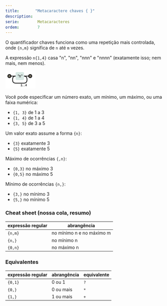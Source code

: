 ```yaml
---
title:       "Metacaractere chaves { }"
description: 
serie:        Metacaracteres
ordem:        7
---
```


O quantificador chaves funciona como uma repetição mais controlada, onde `{n,m}` significa de `n` até `m` vezes.

A expressão `n{1,4}` casa "n", "nn", "nnn" e "nnnn" (exatamente isso; nem mais, nem menos).

![Figura ilustrando o metacaractere chaves](../metacaractere-chaves/regex-n14.png "Expresão regular: metacaractere chaves")

Você pode especificar um número exato, um mínimo, um máximo, ou uma faixa numérica:

- `{1, 3}` de 1 a 3
- `{1, 4}` de 1 a 4
- `{3, 5}` de 3 a 5

Um valor exato assume a forma `{n}`:

- `{3}` exatamente 3
- `{5}` exatamente 5

Máximo de ocorrências `{,n}`:

- `{0,3}` no máximo 3
- `{0,5}` no máximo 5

Mínimo de ocorrências `{n,}`:

- `{3,}` no mínimo 3
- `{5,}` no mínimo 5


### Cheat sheet (nossa cola, resumo)

<table>
    <thead>
        <tr>
            <th>expressão regular</th>
            <th>abrangência</th>
        </tr>
    </thead>
    <tbody>
        <tr>
            <td><code>{n,m}</code></td>
            <td>no mínimo n e no máximo m</td>
        </tr>
        <tr>
            <td><code>{n,}</code></td>
            <td>no mínimo n</td>
        </tr>
        <tr>
            <td><code>{0,n}</code></td>
            <td>no máximo n</td>
        </tr>
    </tbody>
</table>


### Equivalentes

<table>
    <thead>
        <tr>
            <th>expressão regular</th>
            <th>abrangência</th>
            <th>equivalente</th>
        </tr>
    </thead>
    <tbody>
        <tr>
            <td><code>{0,1}</code></td>
            <td>0 ou 1</td>
            <td><code>?</code></td>
        </tr>
        <tr>
            <td><code>{0,}</code></td>
            <td>0 ou mais</td>
            <td><code>*</code></td>
        </tr>
        <tr>
            <td><code>{1,}</code></td>
            <td>1 ou mais</td>
            <td><code>+</code></td>
        </tr>
    </tbody>
</table>